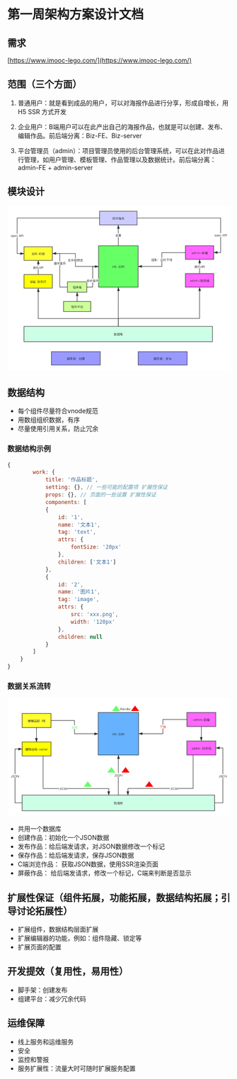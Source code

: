 # 第一周架构方案设计文档

## 需求

[https://www.imooc-lego.com/](https://www.imooc-lego.com/)

## 范围（三个方面）

1. 普通用户：就是看到成品的用户，可以对海报作品进行分享，形成自增长，用 H5 SSR 方式开发

2. 企业用户：B端用户可以在此产出自己的海报作品，也就是可以创建、发布、编辑作品。前后端分离：Biz-FE、Biz-server

3. 平台管理员（admin）：项目管理员使用的后台管理系统，可以在此对作品进行管理，如用户管理、模板管理、作品管理以及数据统计。前后端分离： admin-FE + admin-server

## 模块设计

![](./images/module.png)

## 数据结构

-   每个组件尽量符合vnode规范
-   用数组组织数据，有序
-   尽量使用引用关系，防止冗余

### 数据结构示例

```javascript
{
        work: {
            title: '作品标题',
            setting: {}, // 一些可能的配置项 扩展性保证
            props: {}, // 页面的一些设置 扩展性保证
            components: [
            {
                id: '1',
                name: '文本1',
                tag: 'text',
                attrs: {
                    fontSize: '20px'
                },
                children: ['文本1']
            },
            {
                id: '2',
                name: '图片1',
                tag: 'image',
                attrs: {
                    src: 'xxx.png',
                    width: '120px'
                },
                children: null
            }
        ]
    }
}
```

### 数据关系流转
![](./images/data.png)

- 共用一个数据库
- 创建作品：初始化一个JSON数据
- 发布作品：给后端发请求，对JSON数据修改一个标记
- 保存作品：给后端发请求，保存JSON数据
- C端浏览作品： 获取JSON数据，使用SSR渲染页面
- 屏蔽作品： 给后端发请求，修改一个标记，C端来判断是否显示

## 扩展性保证（组件拓展，功能拓展，数据结构拓展；引导讨论拓展性）

- 扩展组件，数据结构层面扩展
- 扩展编辑器的功能，例如：组件隐藏、锁定等
- 扩展页面的配置

## 开发提效（复用性，易用性）

- 脚手架：创建发布
- 组建平台：减少冗余代码

## 运维保障

- 线上服务和运维服务
- 安全
- 监控和警报
- 服务扩展性：流量大时可随时扩展服务配置
